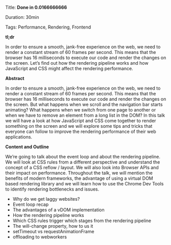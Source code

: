 Title: **Done in 0.0166666666**

Duration: 30min

Tags: Performance, Rendering, Frontend

**tl;dr**

In order to ensure a smooth, jank-free experience on the web, we need to render a constant stream of 60 frames per second. This means that the browser has 16 milliseconds to execute our code and render the changes on the screen. Let’s find out how the rendering pipeline works and how JavaScript and CSS might affect the rendering performance.

**Abstract**

In order to ensure a smooth, jank-free experience on the web, we need to render a constant stream of 60 frames per second. This means that the browser has 16 milliseconds to execute our code and render the changes on the screen. But what happens when we scroll and the navigation bar starts animating? What happens when we switch from one page to another or when we have to remove an element from a long list in the DOM? In this talk we will have a look at how JavaScript and CSS come together to render something on the screen and we will explore some tips and tricks that everyone can follow to improve the rendering performance of their web applications.

**Content and Outline**

We’re going to talk about the event loop and about the rendering pipeline. We will look at CSS rules from a different perspective and understand the concept of a CSS reflow / layout. We will also look into Browser APIs and their impact on performance. Throughout the talk, we will mention the benefits of modern frameworks, the advantage of using a virtual DOM based rendering library and we will learn how to use the Chrome Dev Tools to identify rendering bottlenecks and issues.

* Why do we get laggy websites?
* Event loop recap
* The advantages of a vDOM implementation
* How the rendering pipeline works
* Which CSS rules trigger which stages from the rendering pipeline
* The will-change property, how to us it
* setTimeout vs requestAnimationFrame
* offloading to webworkers
